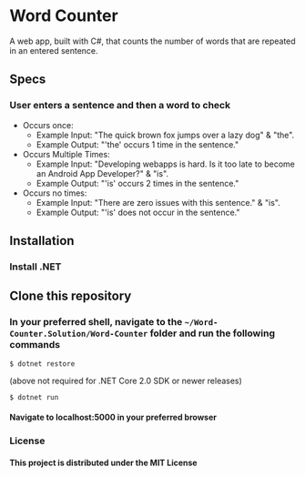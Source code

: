 # Word Counter

A web app, built with C#, that counts the number of words that are repeated in an entered sentence.

## Specs

### User enters a sentence and then a word to check

* Occurs once:
  * Example Input: "The quick brown fox jumps over a lazy dog" & "the".
  * Example Output: "'the' occurs 1 time in the sentence."
* Occurs Multiple Times:
  * Example Input: "Developing webapps is hard. Is it too late to become an Android App Developer?" & "is".
  * Example Output: "'is' occurs 2 times in the sentence."
* Occurs no times:
  * Example Input: "There are zero issues with this sentence." & "is".
  * Example Output: "'is' does not occur in the sentence."

## Installation

### Install .NET

## Clone this repository

### In your preferred shell, navigate to the `~/Word-Counter.Solution/Word-Counter` folder and run the following commands

`$ dotnet restore`

(above not required for .NET Core 2.0 SDK or newer releases)

`$ dotnet run`

#### Navigate to localhost:5000 in your preferred browser

### License

#### This project is distributed under the MIT License
